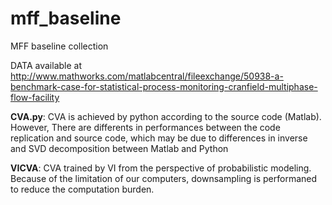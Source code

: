 # mff_baseline
MFF baseline collection

DATA available at http://www.mathworks.com/matlabcentral/fileexchange/50938-a-benchmark-case-for-statistical-process-monitoring-cranfield-multiphase-flow-facility

**CVA.py**:  CVA is achieved by python according to the source code (Matlab). However, There are differents in performances between the code replication and source code, which may be due to differences in inverse and SVD decomposition between Matlab and Python

**VICVA**: CVA trained by VI from the perspective of probabilistic modeling. Because of the limitation of our computers, downsampling is performaned to reduce the computation burden.  
